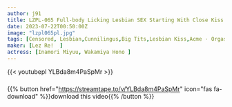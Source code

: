 ```yaml
---
author: j91
title: LZPL-065 Full-body Licking Lesbian SEX Starting With Close Kiss Miyu Inamori, Lesbian Lifting.
date: 2023-07-22T00:50:00Z
image: "lzpl065pl.jpg"
tags: [Censored, Lesbian,Cunnilingus,Big Tits,Lesbian Kiss,Acme · Orgasm	]
maker: [Lez Re!  ]
actress: [Inamori Miyuu, Wakamiya Hono ]
---
```



{{< youtubepl YLBda8m4PaSpMr >}}
###

{{% button href="https://streamtape.to/v/YLBda8m4PaSpMr" icon="fas fa-download" %}}download this video{{% /button %}}
